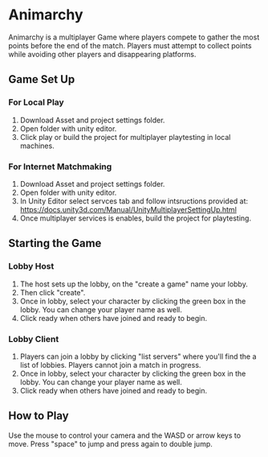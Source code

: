 # Animarchy

Animarchy is a multiplayer Game where players compete to gather the most points before the end of the match. Players must attempt to collect points while avoiding other players and disappearing platforms.

## Game Set Up

### For Local Play
1. Download Asset and project settings folder.
2. Open folder with unity editor.
3. Click play or build the project for multiplayer playtesting in local machines.

### For Internet Matchmaking

1. Download Asset and project settings folder.
2. Open folder with unity editor.
3. In Unity Editor select servces tab and follow intsructions provided at: https://docs.unity3d.com/Manual/UnityMultiplayerSettingUp.html
4. Once multiplayer services is enables, build the project for playtesting.

## Starting the Game

### Lobby Host

 1. The host sets up the lobby, on the "create a game" name your lobby.
 2. Then click "create".
 3. Once in lobby, select your character by clicking the green box in the lobby. You can change your player name as well.
 4. Click ready when others have joined and ready to begin.
 
### Lobby Client

 1. Players can join a lobby by clicking "list servers" where you'll find the a list of lobbies. Players cannot join a match in progress.
 2. Once in lobby, select your character by clicking the green box in the lobby. You can change your player name as well.
 3. Click ready when others have joined and ready to begin.

## How to Play

Use the mouse to control your camera and the WASD or arrow keys to move.
Press "space" to jump and press again to double jump.
